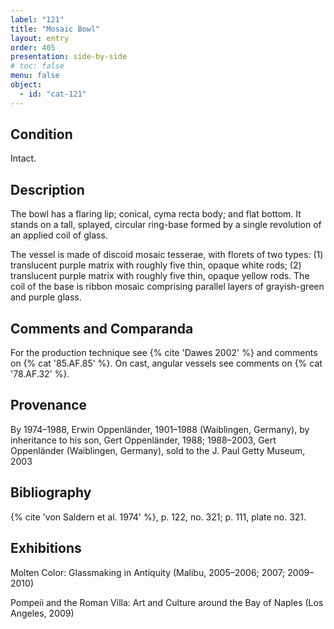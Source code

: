 ```yaml
---
label: "121"
title: "Mosaic Bowl"
layout: entry
order: 405
presentation: side-by-side
# toc: false
menu: false
object:
  - id: "cat-121"
---
```


## Condition

Intact.

## Description

The bowl has a flaring lip; conical, cyma recta body; and flat bottom. It stands on a tall, splayed, circular ring-base formed by a single revolution of an applied coil of glass.

The vessel is made of discoid mosaic tesserae, with florets of two types: (1) translucent purple matrix with roughly five thin, opaque white rods; (2) translucent purple matrix with roughly five thin, opaque yellow rods. The coil of the base is ribbon mosaic comprising parallel layers of grayish-green and purple glass.

## Comments and Comparanda

For the production technique see {% cite 'Dawes 2002' %} and comments on {% cat '85.AF.85' %}. On cast, angular vessels see comments on {% cat '78.AF.32' %}.

## Provenance

By 1974–1988, Erwin Oppenländer, 1901–1988 (Waiblingen, Germany), by inheritance to his son, Gert Oppenländer, 1988; 1988–2003, Gert Oppenländer (Waiblingen, Germany), sold to the J. Paul Getty Museum, 2003

## Bibliography

{% cite 'von Saldern et al. 1974' %}, p. 122, no. 321; p. 111, plate no. 321.

## Exhibitions

Molten Color: Glassmaking in Antiquity (Malibu, 2005–2006; 2007; 2009–2010)

Pompeii and the Roman Villa: Art and Culture around the Bay of Naples (Los Angeles, 2009)